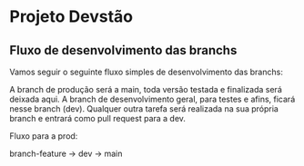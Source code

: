 # Projeto Devstão

## Fluxo de desenvolvimento das branchs
Vamos seguir o seguinte fluxo simples de desenvolvimento das branchs:



A branch de produção será a main, toda versão testada e finalizada será deixada aqui.
A branch de desenvolvimento geral, para testes e afins, ficará nesse branch (dev).
Qualquer outra tarefa será realizada na sua própria branch e entrará como pull request para a dev.

Fluxo para a prod:

branch-feature -> dev -> main
